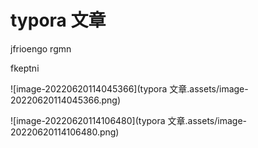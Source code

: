 # typora 文章

jfrioengo rgmn

fkeptni

![image-20220620114045366](typora 文章.assets/image-20220620114045366.png)



![image-20220620114106480](typora 文章.assets/image-20220620114106480.png)